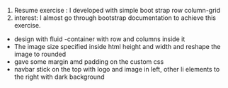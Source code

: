 
1. Resume exercise : I developed with simple boot strap row column-grid 
2.  interest: I almost go through bootstrap documentation to achieve this exercise. 
   * design with fluid -container with row and columns inside it 
   * The image size specified inside html height and width and reshape the image to rounded 
   *  gave some margin amd padding on the custom css 
   * navbar stick on the top with logo and image in left, other li elements to the right with dark background

   
